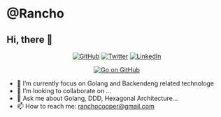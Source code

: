 # @Rancho

## Hi, there 👋
<p align="center">
  <a href="https://github.com/RanchoCooper"><img src="https://img.shields.io/github/followers/RanchoCooper.svg?label=GitHub&style=social" alt="GitHub"></a>
  <a href="https://twitter.com/RanchoCooper"><img src="https://img.shields.io/twitter/follow/RanchoCooper?label=Twitter&style=social" alt="Twitter"></a>
  <a href="https://www.linkedin.com/in/RanchoCooper"><img src="https://img.shields.io/badge/LinkedIn--_.svg?style=social&logo=linkedin" alt="LinkedIn"></a>
</p>
<p align="center">
  <a href="https://github.com/golang/go"><img src="https://img.shields.io/github/stars/golang/go.svg?label=Go&style=social" alt="Go on GitHub"></a>
</p>
<p align="center">
</p>

- 🔭 I’m currently focus on Golang and Backendeng related technologe
- 👯 I’m looking to collaborate on ...
- 💬 Ask me about Golang, DDD, Hexagonal Architecture...
- 📫 How to reach me: ranchocooper@gmail.com
